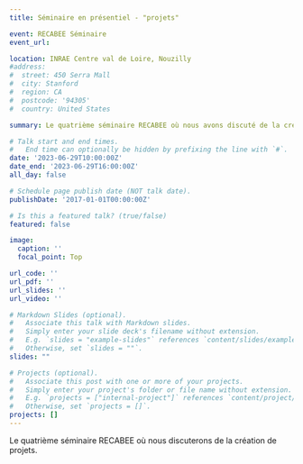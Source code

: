```yaml
---
title: Séminaire en présentiel - "projets"

event: RECABEE Séminaire
event_url: 

location: INRAE Centre val de Loire, Nouzilly
#address:
#  street: 450 Serra Mall
#  city: Stanford
#  region: CA
#  postcode: '94305'
#  country: United States

summary: Le quatrième séminaire RECABEE où nous avons discuté de la création de projets.

# Talk start and end times.
#   End time can optionally be hidden by prefixing the line with `#`.
date: '2023-06-29T10:00:00Z'
date_end: '2023-06-29T16:00:00Z'
all_day: false

# Schedule page publish date (NOT talk date).
publishDate: '2017-01-01T00:00:00Z'

# Is this a featured talk? (true/false)
featured: false

image:
  caption: ''
  focal_point: Top

url_code: ''
url_pdf: ''
url_slides: ''
url_video: ''

# Markdown Slides (optional).
#   Associate this talk with Markdown slides.
#   Simply enter your slide deck's filename without extension.
#   E.g. `slides = "example-slides"` references `content/slides/example-slides.md`.
#   Otherwise, set `slides = ""`.
slides: ""

# Projects (optional).
#   Associate this post with one or more of your projects.
#   Simply enter your project's folder or file name without extension.
#   E.g. `projects = ["internal-project"]` references `content/project/deep-learning/index.md`.
#   Otherwise, set `projects = []`.
projects: []
---
```


Le quatrième séminaire RECABEE où nous discuterons de la création de projets.